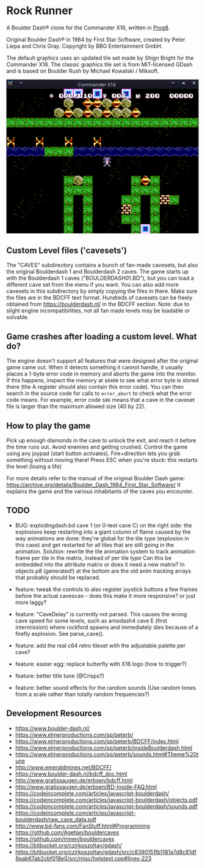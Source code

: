 Rock Runner
===========

A Boulder Dash® clone for the Commander X16, written in [Prog8](https://prog8.readthedocs.io).

Original Boulder Dash® in 1984 by First Star Software, created by Peter Liepa and Chris Gray.
Copyright by BBG Entertainment GmbH.

The default graphics uses an updated tile set made by Shign Bright for the Commander X16.
The classic graphics tile set is from MIT-licensed GDash and is based on Boulder Rush by Michael Kowalski / Miksoft.


![Rock Runner screenshot](rrgame.png)


Custom Level files ('cavesets')
-------------------------------

The "CAVES" subdirectory contains a bunch of fan-made cavesets,
but also the original Boulderdash 1 and Boulderdash 2 caves.
The game starts up with the Boulderdash 1 caves ("BOULDERDASH01.BD"), but you can load a different cave set from the menu if you want.
You can also add more cavesets in this subdirectory by simply copying the files in there. Make sure the files are in the BDCFF text format.
Hundreds of cavesets can be freely obtained from https://boulderdash.nl/ in the BDCFF section.
Note: due to slight engine incompatibilities, not all fan made levels may be loadable or solvable.


Game crashes after loading a custom level. What do?
---------------------------------------------------

The engine doesn't support all features that were designed after the original game came out.
When it detects something it cannot handle, it usually places a 1-byte error code in memory and aborts the game
into the monitor.
If this happens, inspect the memory at `$0400` to see what error byte is stored there (the A register should also contain this error code).
You can then search in the source code for calls to `error_abort` to check what the error code means. 
For example, error code `$86` means that a cave in the caveset file is larger than the maximum allowed size (40 by 22).

How to play the game
--------------------

Pick up enough diamonds in the cave to unlock the exit, and reach it before the time runs out.
Avoid enemies and getting crushed. Control the game using any joypad (start button activates).
Fire+direction lets you grab something without moving there! Press ESC when you're stuck: this
restarts the level (losing a life)

For more details refer to the manual of the original Boulder Dash game: https://archive.org/details/Boulder_Dash_1984_First_Star_Software/
It explains the game and the various inhabitants of the caves you encounter.


TODO
----

- BUG: explodingdash.bd cave 1 (or 0-test cave C) on the right side: the explosions keep restarting  into a giant column of flame
  caused by the way animations are done: they're global for the tile *type* (explosion in this case)
  and get restarted for all tiles that are still going in the animation.
  Solution: rewrite the tile animation system to track animation frame per tile in the matrix, instead of per tile *type*
  Can this be embedded into the attribute matrix or does it need a new matrix?
  In objects.p8 (generated!) at the bottom are the old anim tracking arrays that probably should be replaced.

- feature: tweak the controls to also register joystick buttons a few frames before the actual cavescan - does this make it more responsive? or just more laggy? 
- feature: "CaveDelay" is currently not parsed. This causes the wrong cave speed for some levels, such as arnodash4 cave E (first intermission) where rockford spawns and immediately dies because of a firefly explosion. See parse_cave().
- feature: add the real c64 retro tileset with the adjustable palette per cave?
- feature: easter egg: replace butterfly with X16 logo (how to trigger?)
- feature: better title tune (@Crisps?)
- feature: better sound effects for the random sounds (Use random tones from a scale rather than totally random frequencies?)


Development Resources
---------------------

* https://www.boulder-dash.nl/
* https://www.elmerproductions.com/sp/peterb/
* https://www.elmerproductions.com/sp/peterb/BDCFF/index.html
* https://www.elmerproductions.com/sp/peterb/insideBoulderdash.html
* https://www.elmerproductions.com/sp/peterb/sounds.html#Theme%20tune
* http://www.emeraldmines.net/BDCFF/
* https://www.boulder-dash.nl/bdcff_doc.html
* http://www.gratissaugen.de/erbsen/bdcff.html
* http://www.gratissaugen.de/erbsen/BD-Inside-FAQ.html
* https://codeincomplete.com/articles/javascript-boulderdash/
* https://codeincomplete.com/articles/javascript-boulderdash/objects.pdf
* https://codeincomplete.com/articles/javascript-boulderdash/sounds.pdf
* https://codeincomplete.com/articles/javascript-boulderdash/raw_cave_data.pdf
* http://www.bd-fans.com/FanStuff.html#Programming
* https://github.com/Agetian/bouldercaves
* https://github.com/irmen/bouldercaves
* https://bitbucket.org/czirkoszoltan/gdash/
* https://bitbucket.org/czirkoszoltan/gdash/src/c8390151fb1181a7d8c81df8eab67ab2cbf018e0/src/misc/helptext.cpp#lines-223

